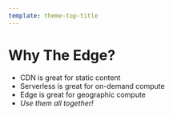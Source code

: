 ```yaml
---
template: theme-top-title
---
```


# Why The Edge?

- CDN is great for static content
- Serverless is great for on-demand compute
- Edge is great for geographic compute
- _Use them all together!_